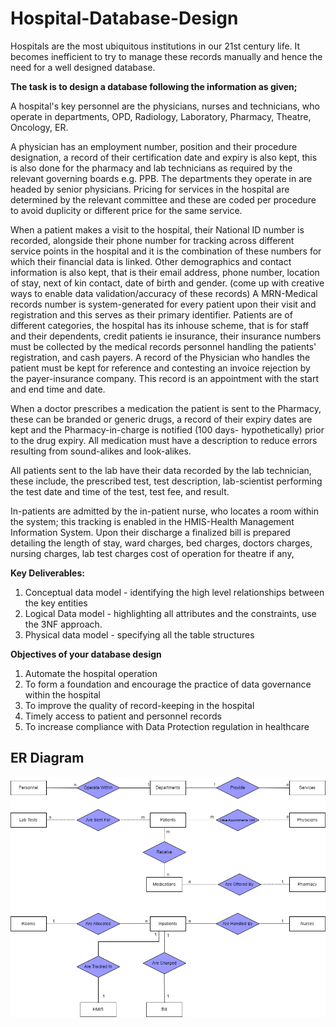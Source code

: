 # Hospital-Database-Design

Hospitals are the most ubiquitous institutions in our 21st century life. It becomes inefficient to try to manage these records manually and hence the need for a well designed database. 

**The task is to design a database following the information as given;**

A hospital's key personnel are the physicians, nurses and technicians, who operate in departments, OPD, Radiology, Laboratory, Pharmacy, Theatre, Oncology, 
ER. 

A physician has an employment number, position and their procedure designation, a record of their certification date and expiry is also kept, this is also done 
for the pharmacy and lab technicians as required by the relevant governing boards e.g. PPB. The departments they operate in are headed by senior physicians. 
Pricing for services in the hospital are determined by the relevant committee and these are coded per procedure to avoid duplicity or different price for the same service. 

When a patient makes a visit to the hospital, their National ID number is recorded, alongside their phone number for tracking across different service points in the hospital and it is the combination of these numbers for which their financial data is linked. Other demographics and contact information is also kept, that is their email address, phone number, location of stay, next of kin contact, date of birth and gender. (come up with creative ways to enable data validation/accuracy of these records)
A MRN-Medical records number is system-generated for every patient upon their visit and registration and this serves as their primary identifier. 
Patients are of different categories, the hospital has its inhouse scheme, that is for staff and their dependents, credit patients ie insurance, their insurance 
numbers must be collected by the medical records personnel handling the patients' registration, and cash payers. 
A record of the Physician who handles the patient must be kept for reference and contesting an invoice rejection by the payer-insurance company. 
This record is an appointment with the start and end time and date.

When a doctor prescribes a medication the patient is sent to the Pharmacy, these can be branded or generic drugs, a record of their expiry dates are kept and the Pharmacy-in-charge is notified (100 days- hypothetically) prior to the drug expiry. All medication must have a description to reduce errors resulting from 
sound-alikes and look-alikes. 

All patients sent to the lab have their data recorded by the lab technician, these include, the prescribed test, test description, lab-scientist performing the test
date and time of the test, test fee, and result. 

In-patients are admitted by the in-patient nurse, who locates a room within the system; this tracking is enabled in the HMIS-Health Management Information System. 
Upon their discharge a finalized bill is prepared detailing the length of stay, ward charges, bed charges, doctors charges, nursing charges, lab test charges
cost of operation for theatre if any,  

**Key Deliverables:** 

1. Conceptual data model - identifying the high level relationships between the key entities
2. Logical Data model - highlighting all attributes and the constraints, use the 3NF approach. 
3. Physical data model - specifying all the table structures

**Objectives of your database design**

1. Automate the hospital operation 
2. To form a foundation and encourage the practice of data governance within the hospital
3. To improve the quality of record-keeping in the hospital
4. Timely access to patient and personnel records
5. To increase compliance with Data Protection regulation in healthcare

## ER Diagram
![link](https://github.com/Ds2023/Hospital-Database-Design/blob/main/Hospital_ER_Diagram2.drawio.png)
